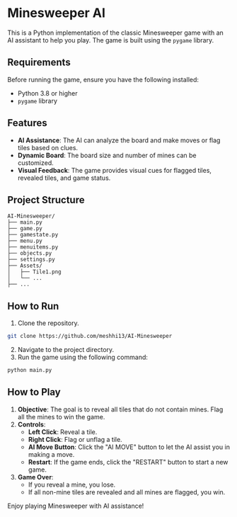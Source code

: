 
# Minesweeper AI

This is a Python implementation of the classic Minesweeper game with an AI assistant to help you play. The game is built using the `pygame` library.

## Requirements

Before running the game, ensure you have the following installed:

- Python 3.8 or higher
- `pygame` library

## Features

- **AI Assistance**: The AI can analyze the board and make moves or flag tiles based on clues.
- **Dynamic Board**: The board size and number of mines can be customized.
- **Visual Feedback**: The game provides visual cues for flagged tiles, revealed tiles, and game status.

## Project Structure
```
AI-Minesweeper/
├── main.py
├── game.py
├── gamestate.py
├── menu.py
├── menuitems.py
├── objects.py
├── settings.py
├── Assets/
│   ├── Tile1.png
│   └── ...
├── ...
```

## How to Run

1. Clone the repository.
```sh
git clone https://github.com/meshhi13/AI-Minesweeper
```
2. Navigate to the project directory.
3. Run the game using the following command:
```bash
python main.py
```

## How to Play

1. **Objective**: The goal is to reveal all tiles that do not contain mines. Flag all the mines to win the game.
2. **Controls**:
   - **Left Click**: Reveal a tile.
   - **Right Click**: Flag or unflag a tile.
   - **AI Move Button**: Click the "AI MOVE" button to let the AI assist you in making a move.
   - **Restart**: If the game ends, click the "RESTART" button to start a new game.
3. **Game Over**:
   - If you reveal a mine, you lose.
   - If all non-mine tiles are revealed and all mines are flagged, you win.

Enjoy playing Minesweeper with AI assistance!
